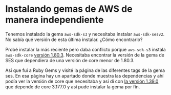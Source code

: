 # Instalando gemas de AWS de manera independiente

Tenemos instalado la gema `aws-sdk-s3` y necesitaba instalar `aws-sdk-sesv2`. No sabía qué versión de esta última instalar. ¿Cómo encontrarlo?

Probé instalar la más reciente pero daba conflicto porque `aws-sdk-s3` instala `aws-sdk-core` [versión 1.80.3](https://rubygems.org/gems/aws-sdk-core/versions/3.180.3). Necesitaba encontrar la versión de la gema de SES que dependiera de una versión de core menor de 1.80.3.

Así que fui a Ruby Gems y visité la página de las diferentes tags de la gema ses. En esa página hay un apartado donde muestra las dependencias y ahí podía ver la versión de core que necesitaba y así di con [la versión 1.39.0](https://rubygems.org/gems/aws-sdk-sesv2/versions/1.39.0) que depende de core 3.177.0 y así pude instalar la gema por fín.